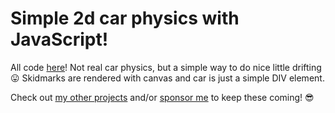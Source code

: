 # Simple 2d car physics with JavaScript!

All code [here](https://github.com/pakastin/car/blob/master/car.js)! Not real car physics, but a simple way to do nice little drifting 😛 Skidmarks are rendered with canvas and car is just a simple DIV element.

Check out [my other projects](https://github.com/pakastin) and/or [sponsor me](https://github.com/sponsors/pakastin) to keep these coming! 😎
